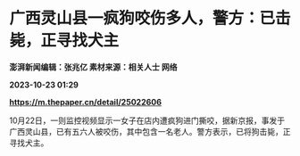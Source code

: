 # 广西灵山县一疯狗咬伤多人，警方：已击毙，正寻找犬主
**澎湃新闻编辑：张兆亿 素材来源：相关人士 网络**

**2023-10-23 01:29**

**https://m.thepaper.cn/detail/25022606**

10月22日，一则监控视频显示一女子在店内遭疯狗进门撕咬，据新京报，事发于广西灵山县，已有五六人被咬伤，其中包含一名老人。警方表示，已将狗击毙，正寻找犬主。